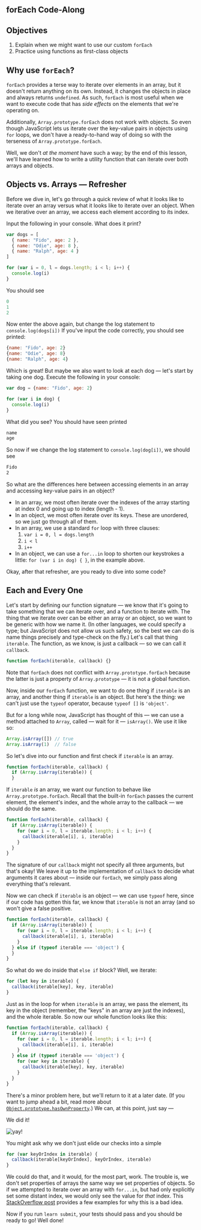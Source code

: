 forEach Code-Along
---

## Objectives

1. Explain when we might want to use our custom `forEach`
2. Practice using functions as first-class objects

## Why use `forEach`?

`forEach` provides a terse way to iterate over elements in an array, but it doesn't return anything on its own. Instead, it changes the objects in place and always returns `undefined`. As such, `forEach` is most useful when we want to execute code that has _side effects_ on the elements that we're operating on.

Additionally, `Array.prototype.forEach` does not work with objects. So even though JavaScript lets us iterate over the key-value pairs in objects using `for` loops, we don't have a ready-to-hand way of doing so with the terseness of `Array.prototype.forEach`.

Well, we don't _at the moment_ have such a way; by the end of this lesson, we'll have learned how to write a utility function that can iterate over both arrays and objects.

## Objects vs. Arrays — Refresher

Before we dive in, let's go through a quick review of what it looks like to iterate over an array versus what it looks like to iterate over an object. When we iterative over an array, we access each element according to its index.

Input the following in your console. What does it print?

``` javascript
var dogs = [
  { name: "Fido", age: 2 },
  { name: "Odie", age: 8 },
  { name: "Ralph", age: 4 }
]

for (var i = 0, l = dogs.length; i < l; i++) {
  console.log(i)
}
```

You should see

```javascript
0
1
2
```

Now enter the above again, but change the log statement to `console.log(dogs[i])` If you've input the code correctly, you should see printed:

``` javascript
{name: "Fido", age: 2}
{name: "Odie", age: 8}
{name: "Ralph", age: 4}
```

Which is great! But maybe we also want to look at each dog — let's start by taking one dog. Execute the following in your console:

``` javascript
var dog = {name: "Fido", age: 2}

for (var i in dog) {
  console.log(i)
}
```

What did you see? You should have seen printed

```bash
name
age
```

So now if we change the log statement to `console.log(dog[i])`, we should see

```bash
Fido
2
```

So what are the differences here between accessing elements in an array and accessing key-value pairs in an object?

- In an array, we most often iterate over the indexes of the array starting at index 0 and going up to index (length - 1).
- In an object, we most often iterate over its keys. These are unordered, so we just go through all of them.
- In an array, we use a standard `for` loop with three clauses:
  1. `var i = 0, l = dogs.length`
  2. `i < l`
  3. `i++`
- In an object, we can use a `for...in` loop to shorten our keystrokes a little: `for (var i in dog) { }`, in the example above.

Okay, after that refresher, are you ready to dive into some code?

## Each and Every One

Let's start by defining our function signature — we know that it's going to take something that we can iterate over, and a function to iterate with. The thing that we iterate over can be either an array or an object, so we want to be generic with how we name it. (In other languages, we could specify a type; but JavaScript does not allow us such safety, so the best we can do is name things precisely and type-check on the fly.) Let's call that thing `iterable`. The function, as we know, is just a callback — so we can call it `callback`.

``` javascript
function forEach(iterable, callback) {}
```

Note that `forEach` does not conflict with `Array.prototype.forEach` because the latter is just a property of `Array.prototype` — it is not a global function.

Now, inside our `forEach` function, we want to do one thing if `iterable` is an array, and another thing if `iterable` is an object. But here's the thing: we can't just use the `typeof` operator, because `typeof []` is `'object'`.

But for a long while now, JavaScript has thought of this — we can use a method attached to `Array`, called — wait for it — `isArray()`. We use it like so:

``` javascript
Array.isArray([]) // true
Array.isArray(1)  // false
```

So let's dive into our function and first check if `iterable` is an array.

``` javascript
function forEach(iterable, callback) {
  if (Array.isArray(iterable)) {
  }
```

If `iterable` _is_ an array, we want our function to behave like `Array.prototype.forEach`. Recall that the built-in `forEach` passes the current element, the element's index, and the whole array to the callback — we should do the same.

``` javascript
function forEach(iterable, callback) {
  if (Array.isArray(iterable)) {
    for (var i = 0, l = iterable.length; i < l; i++) {
      callback(iterable[i], i, iterable)
    }
  }
}
```

The signature of our `callback` might not specify all three arguments, but that's okay! We leave it up to the implementation of `callback` to decide what arguments it cares about — inside our `forEach`, we simply pass along everything that's relevant.

Now we can check if `iterable` is an object — we can use `typeof` here, since if our code has gotten this far, we know that `iterable` is not an array (and so won't give a false positive.

``` javascript
function forEach(iterable, callback) {
  if (Array.isArray(iterable)) {
    for (var i = 0, l = iterable.length; i < l; i++) {
      callback(iterable[i], i, iterable)
    }
  } else if (typeof iterable === 'object') {
  }
}
```

So what do we do inside that `else if` block? Well, we iterate:

``` javascript
for (let key in iterable) {
  callback(iterable[key], key, iterable)
}
```

Just as in the loop for when `iterable` is an array, we pass the element, its key in the object (remember, the "keys" in an array are just the indexes), and the whole iterable. So now our whole function looks like this:

``` javascript
function forEach(iterable, callback) {
  if (Array.isArray(iterable)) {
    for (var i = 0, l = iterable.length; i < l; i++) {
      callback(iterable[i], i, iterable)
    }
  } else if (typeof iterable === 'object') {
    for (var key in iterable) {
      callback(iterable[key], key, iterable)
    }
  }
}
```

There's a minor problem here, but we'll return to it at a later date. (If you want to jump ahead a bit, read more about [`Object.prototype.hasOwnProperty`](https://developer.mozilla.org/en-US/docs/Web/JavaScript/Reference/Global_Objects/Object/hasOwnProperty).) We can, at this point, just say —

We did it!

![yay!](http://i.giphy.com/l0K4m0mzkJDAIdhHW.gif)

You might ask why we don't just elide our checks into a simple

``` javascript
for (var keyOrIndex in iterable) {
  callback(iterable[keyOrIndex], keyOrIndex, iterable)
}
```

We could do that, and it would, for the most part, work. The trouble is, we don't set properties of arrays the same way we set properties of objects. So if we attempted to iterate over an array with `for...in`, but had only explicitly set some distant index, we would only see the value for _that_ index. This [StackOverflow post](http://stackoverflow.com/questions/500504/why-is-using-for-in-with-array-iteration-a-bad-idea) provides a few examples for why this is a bad idea.

Now if you run `learn submit`, your tests should pass and you should be ready to go! Well done!

